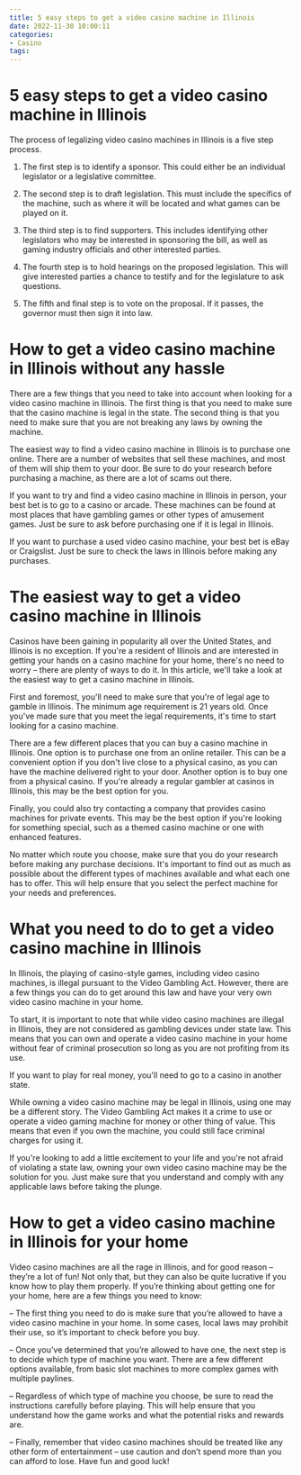 ```yaml
---
title: 5 easy steps to get a video casino machine in Illinois
date: 2022-11-30 10:00:11
categories:
- Casino
tags:
---
```



#  5 easy steps to get a video casino machine in Illinois

The process of legalizing video casino machines in Illinois is a five step process. 

1) The first step is to identify a sponsor. This could either be an individual legislator or a legislative committee. 

2) The second step is to draft legislation. This must include the specifics of the machine, such as where it will be located and what games can be played on it. 

3) The third step is to find supporters. This includes identifying other legislators who may be interested in sponsoring the bill, as well as gaming industry officials and other interested parties. 

4) The fourth step is to hold hearings on the proposed legislation. This will give interested parties a chance to testify and for the legislature to ask questions. 

5) The fifth and final step is to vote on the proposal. If it passes, the governor must then sign it into law.

#  How to get a video casino machine in Illinois without any hassle

There are a few things that you need to take into account when looking for a video casino machine in Illinois. The first thing is that you need to make sure that the casino machine is legal in the state. The second thing is that you need to make sure that you are not breaking any laws by owning the machine.

The easiest way to find a video casino machine in Illinois is to purchase one online. There are a number of websites that sell these machines, and most of them will ship them to your door. Be sure to do your research before purchasing a machine, as there are a lot of scams out there.

If you want to try and find a video casino machine in Illinois in person, your best bet is to go to a casino or arcade. These machines can be found at most places that have gambling games or other types of amusement games. Just be sure to ask before purchasing one if it is legal in Illinois.

If you want to purchase a used video casino machine, your best bet is eBay or Craigslist. Just be sure to check the laws in Illinois before making any purchases.

#  The easiest way to get a video casino machine in Illinois

Casinos have been gaining in popularity all over the United States, and Illinois is no exception. If you're a resident of Illinois and are interested in getting your hands on a casino machine for your home, there's no need to worry – there are plenty of ways to do it. In this article, we'll take a look at the easiest way to get a casino machine in Illinois.

First and foremost, you'll need to make sure that you're of legal age to gamble in Illinois. The minimum age requirement is 21 years old. Once you've made sure that you meet the legal requirements, it's time to start looking for a casino machine.

There are a few different places that you can buy a casino machine in Illinois. One option is to purchase one from an online retailer. This can be a convenient option if you don't live close to a physical casino, as you can have the machine delivered right to your door. Another option is to buy one from a physical casino. If you're already a regular gambler at casinos in Illinois, this may be the best option for you.

Finally, you could also try contacting a company that provides casino machines for private events. This may be the best option if you're looking for something special, such as a themed casino machine or one with enhanced features.

No matter which route you choose, make sure that you do your research before making any purchase decisions. It's important to find out as much as possible about the different types of machines available and what each one has to offer. This will help ensure that you select the perfect machine for your needs and preferences.

#  What you need to do to get a video casino machine in Illinois

In Illinois, the playing of casino-style games, including video casino machines, is illegal pursuant to the Video Gambling Act. However, there are a few things you can do to get around this law and have your very own video casino machine in your home.

To start, it is important to note that while video casino machines are illegal in Illinois, they are not considered as gambling devices under state law. This means that you can own and operate a video casino machine in your home without fear of criminal prosecution so long as you are not profiting from its use.

If you want to play for real money, you'll need to go to a casino in another state.

While owning a video casino machine may be legal in Illinois, using one may be a different story. The Video Gambling Act makes it a crime to use or operate a video gaming machine for money or other thing of value. This means that even if you own the machine, you could still face criminal charges for using it.

If you're looking to add a little excitement to your life and you're not afraid of violating a state law, owning your own video casino machine may be the solution for you. Just make sure that you understand and comply with any applicable laws before taking the plunge.

#  How to get a video casino machine in Illinois for your home

Video casino machines are all the rage in Illinois, and for good reason – they’re a lot of fun! Not only that, but they can also be quite lucrative if you know how to play them properly. If you’re thinking about getting one for your home, here are a few things you need to know:

– The first thing you need to do is make sure that you’re allowed to have a video casino machine in your home. In some cases, local laws may prohibit their use, so it’s important to check before you buy.

– Once you’ve determined that you’re allowed to have one, the next step is to decide which type of machine you want. There are a few different options available, from basic slot machines to more complex games with multiple paylines.

– Regardless of which type of machine you choose, be sure to read the instructions carefully before playing. This will help ensure that you understand how the game works and what the potential risks and rewards are.

– Finally, remember that video casino machines should be treated like any other form of entertainment – use caution and don’t spend more than you can afford to lose. Have fun and good luck!